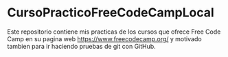 # CursoPracticoFreeCodeCampLocal
Este repositorio contiene mis practicas de los cursos que ofrece Free Code Camp en su pagina web https://www.freecodecamp.org/ y motivado tambien para ir haciendo pruebas de git con GitHub. 
